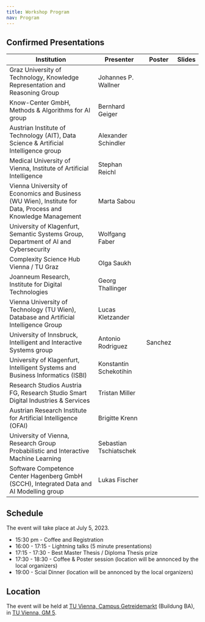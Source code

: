 ```yaml
---
title: Workshop Program
nav: Program
---
```


## Confirmed Presentations

| Institution | Presenter | Poster | Slides |
| ----------- | --------- | ------ | ------ |
| Graz University of Technology, Knowledge Representation and Reasoning Group | Johannes P. Wallner | | |
| Know-Center GmbH, Methods & Algorithms for AI group | Bernhard Geiger | | |
| Austrian Institute of Technology (AIT), Data Science & Artificial Intelligence group | Alexander Schindler | | |
| Medical University of Vienna, Institute of Artificial Intelligence | Stephan Reichl |
| Vienna University of Economics and Business (WU Wien), Institute for Data, Process and Knowledge Management | Marta Sabou | | |
| University of Klagenfurt, Semantic Systems Group, Department of AI and Cybersecurity | Wolfgang Faber | | |
| Complexity Science Hub Vienna / TU Graz | Olga Saukh | | |
| Joanneum Research, Institute for Digital Technologies | Georg Thallinger | | |
| Vienna University of Technology (TU Wien), Database and Artificial Intelligence Group | Lucas Kletzander | | |
| University of Innsbruck, Intelligent and Interactive Systems group | Antonio Rodriguez|Sanchez | | |
| University of Klagenfurt, Intelligent Systems and Business Informatics (ISBI) | Konstantin Schekotihin | | |
| Research Studios Austria FG, Research Studio Smart Digital Industries & Services | Tristan Miller | | |
| Austrian Research Institute for Artificial Intelligence (OFAI) | Brigitte	Krenn | | |
| University of Vienna, Research Group Probabilistic and Interactive Machine Learning | Sebastian Tschiatschek | | |
| Software Competence Center Hagenberg GmbH (SCCH), Integrated Data and AI Modelling group | Lukas Fischer | | |



## Schedule

The event will take place at July 5, 2023.

- 15:30 pm - Coffee and Registration
- 16:00 - 17:15 - Lightning talks (5 minute presentations)
- 17:15 - 17:30 - Best Master Thesis / Diploma Thesis prize
- 17:30 - 18:30 - Coffee & Poster session (location will be annonced by the local organizers)
- 19:00 - Scial Dinner (location will be annonced by the local organizers)

## Location

The event will be held at [TU Vienna, Campus Getreidemarkt](https://www.tuwien.at/tu-wien/campus/tu-univercity/standorte/getreidemarkt) (Buildung BA),  in [TU Vienna, GM 5](https://www.tuwien.at/tu-wien/organisation/zentrale-bereiche/gebaeude-und-technik/veranstaltungsservice-und-lehrraumsupport/raumdatenbank/hoersaele/gm-5-praktikum-hoersaal). 
